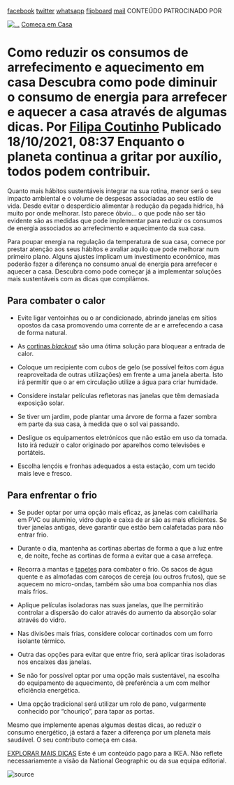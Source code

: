 [facebook](https://www.facebook.com/sharer/sharer.php?u=https%3A%2F%2Fwww.natgeo.pt%2Fmeio-ambiente%2F2021%2F10%2Fcomo-reduzir-os-consumos-de-arrefecimento-e-aquecimento-em-casa) [twitter](https://twitter.com/share?url=https%3A%2F%2Fwww.natgeo.pt%2Fmeio-ambiente%2F2021%2F10%2Fcomo-reduzir-os-consumos-de-arrefecimento-e-aquecimento-em-casa&via=natgeo&text=Como%20reduzir%20os%20consumos%20de%20arrefecimento%20e%20aquecimento%20em%20casa) [whatsapp](https://web.whatsapp.com/send?text=https%3A%2F%2Fwww.natgeo.pt%2Fmeio-ambiente%2F2021%2F10%2Fcomo-reduzir-os-consumos-de-arrefecimento-e-aquecimento-em-casa) [flipboard](https://share.flipboard.com/bookmarklet/popout?v=2&title=Como%20reduzir%20os%20consumos%20de%20arrefecimento%20e%20aquecimento%20em%20casa&url=https%3A%2F%2Fwww.natgeo.pt%2Fmeio-ambiente%2F2021%2F10%2Fcomo-reduzir-os-consumos-de-arrefecimento-e-aquecimento-em-casa) [mail](mailto:?subject=NatGeo&body=https%3A%2F%2Fwww.natgeo.pt%2Fmeio-ambiente%2F2021%2F10%2Fcomo-reduzir-os-consumos-de-arrefecimento-e-aquecimento-em-casa%20-%20Como%20reduzir%20os%20consumos%20de%20arrefecimento%20e%20aquecimento%20em%20casa) CONTEÚDO PATROCINADO POR 

[![ 
...](img/files_styles_image_00_public_ikea_b_x.jpg)](https://www.ikea.com/pt/pt/) [Começa em Casa](https://www.natgeo.pt/comeca-em-casa) 
# Como reduzir os consumos de arrefecimento e aquecimento em casa Descubra como pode diminuir o consumo de energia para arrefecer e aquecer a casa através de algumas dicas. Por [Filipa Coutinho](https://www.natgeo.pt/autor/filipa-coutinho) Publicado 18/10/2021, 08:37 Enquanto o planeta continua a gritar por auxílio, todos podem contribuir. 

Quanto mais hábitos sustentáveis integrar na sua rotina, menor será o seu impacto ambiental e o volume de despesas associadas ao seu estilo de vida. Desde evitar o desperdício alimentar à redução da pegada hídrica, há muito por onde melhorar. Isto parece óbvio… o que pode não ser tão evidente são as medidas que pode implementar para reduzir os consumos de energia associados ao arrefecimento e aquecimento da sua casa. 

Para poupar energia na regulação da temperatura de sua casa, comece por prestar atenção aos seus hábitos e avaliar aquilo que pode melhorar num primeiro plano. Alguns ajustes implicam um investimento económico, mas poderão fazer a diferença no consumo anual de energia para arrefecer e aquecer a casa. Descubra como pode começar já a implementar soluções mais sustentáveis com as dicas que compilámos. 

## **Para combater o calor** 
- Evite ligar ventoinhas ou o ar condicionado, abrindo janelas em sítios opostos da casa promovendo uma corrente de ar e arrefecendo a casa de forma natural. 

- As [cortinas _blackout_](https://www.ikea.com/pt/pt/p/majgull-cortinados-opacos-1par-turquesa-escuro-70488115/) são uma ótima solução para bloquear a entrada de calor. 

- Coloque um recipiente com cubos de gelo (se possível feitos com água reaproveitada de outras utilizações) em frente a uma janela aberta. Isto irá permitir que o ar em circulação utilize a água para criar humidade. 

- Considere instalar películas refletoras nas janelas que têm demasiada exposição solar. 

- Se tiver um jardim, pode plantar uma árvore de forma a fazer sombra em parte da sua casa, à medida que o sol vai passando. 

- Desligue os equipamentos eletrónicos que não estão em uso da tomada. Isto irá reduzir o calor originado por aparelhos como televisões e portáteis. 

- Escolha lençóis e fronhas adequados a esta estação, com um tecido mais leve e fresco. 

## **Para enfrentar o frio** 
- Se puder optar por uma opção mais eficaz, as janelas com caixilharia em PVC ou alumínio, vidro duplo e caixa de ar são as mais eficientes. Se tiver janelas antigas, deve garantir que estão bem calafetadas para não entrar frio. 

- Durante o dia, mantenha as cortinas abertas de forma a que a luz entre e, de noite, feche as cortinas de forma a evitar que a casa arrefeça. 

- Recorra a mantas e [tapetes](https://www.ikea.com/pt/pt/p/stoense-tapete-pelo-curto-branco-bege-50425529/) para combater o frio. Os sacos de água quente e as almofadas com caroços de cereja (ou outros frutos), que se aquecem no micro-ondas, também são uma boa companhia nos dias mais frios. 

- Aplique películas isoladoras nas suas janelas, que lhe permitirão controlar a dispersão do calor através do aumento da absorção solar através do vidro. 

- Nas divisões mais frias, considere colocar cortinados com um forro isolante térmico. 

- Outra das opções para evitar que entre frio, será aplicar tiras isoladoras nos encaixes das janelas. 

- Se não for possível optar por uma opção mais sustentável, na escolha do equipamento de aquecimento, dê preferência a um com melhor eficiência energética. 

- Uma opção tradicional será utilizar um rolo de pano, vulgarmente conhecido por “chouriço”, para tapar as portas. 

Mesmo que implemente apenas algumas destas dicas, ao reduzir o consumo energético, já estará a fazer a diferença por um planeta mais saudável. O seu contributo começa em casa. 

[EXPLORAR MAIS DICAS](https://www.natgeo.pt/comeca-em-casa) Este é um conteúdo pago para a IKEA. Não reflete necessariamente a visão da National Geographic ou da sua equipa editorial. 



![source](https://www.natgeo.pt/meio-ambiente/2021/10/como-reduzir-os-consumos-de-arrefecimento-e-aquecimento-em-casa)